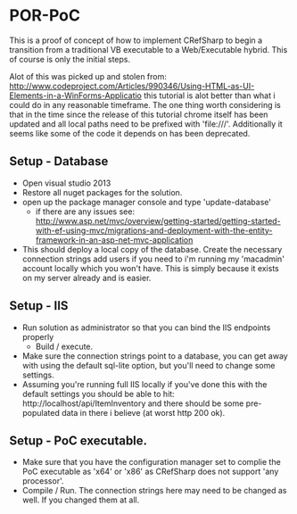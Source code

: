 # POR-PoC

This is a proof of concept of how to implement CRefSharp to begin a transition from a traditional VB executable 
to a Web/Executable hybrid.  This of course is only the initial steps.  

Alot of this was picked up and stolen from: http://www.codeproject.com/Articles/990346/Using-HTML-as-UI-Elements-in-a-WinForms-Applicatio
this tutorial is alot better than what i could do in any reasonable timeframe.  The one thing worth considering is that in the time
since the release of this tutorial chrome itself has been updated and all local paths need to be prefixed with 'file:///'.  Additionally 
it seems like some of the code it depends on has been deprecated.  

Setup - Database
-----
* Open visual studio 2013
* Restore all nuget packages for the solution.
* open up the package manager console and type 'update-database'
  * if there are any issues see: http://www.asp.net/mvc/overview/getting-started/getting-started-with-ef-using-mvc/migrations-and-deployment-with-the-entity-framework-in-an-asp-net-mvc-application
* This should deploy a local copy of the database.  Create the necessary connection strings add users if you need to i'm running
  my 'macadmin' account locally which you won't have.  This is simply because it exists on my server already and is easier.

Setup - IIS
-----
* Run solution as administrator so that you can bind the IIS endpoints properly
  * Build / execute.
* Make sure the connection strings point to a database, you can get away with using the default sql-lite option, but you'll need
  to change some settings.
* Assuming you're running full IIS locally if you've done this with the default settings you should be able to hit: 
  http://localhost/api/ItemInventory and there should be some pre-populated data in there i believe (at worst http 200 ok).

Setup - PoC executable.
-----
* Make sure that you have the configuration manager set to complie the PoC executable as 'x64' or 'x86' as CRefSharp does not support 'any processor'.
* Compile / Run.  The connection strings here may need to be changed as well.  If you changed them at all.  


